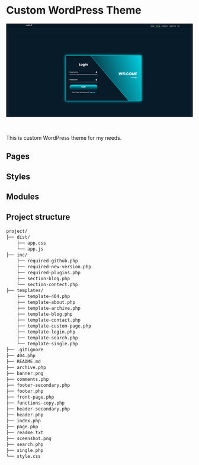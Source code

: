 # Custom WordPress Theme

![alt text](https://github.com/tominik83/Custom-Theme/blob/main/banner.png)

<br>

<p>This is custom WordPress theme for my needs.</p>

## Pages

## Styles

## Modules

## Project structure

```
project/
├── dist/
    ├── app.css
    └── app.js
├── inc/
    ├── required-github.php
    ├── required-new-version.php
    ├── required-plugins.php
    ├── section-blog.php
    └── section-contect.php
├── templates/
    ├── template-404.php
    ├── template-about.php
    ├── template-archive.php
    ├── template-blog.php
    ├── template-contact.php
    ├── template-custom-page.php
    ├── template-login.php
    ├── template-search.php
    └── template-single.php
├── .gitignore
├── 404.php
├── README.md
├── archive.php
├── banner.png
├── comments.php
├── footer-secondary.php
├── footer.php
├── front-page.php
├── functions-copy.php
├── header-secondary.php
├── header.php
├── index.php
├── page.php
├── readme.txt
├── sceenshot.png
├── search.php
├── single.php
└── style.css

